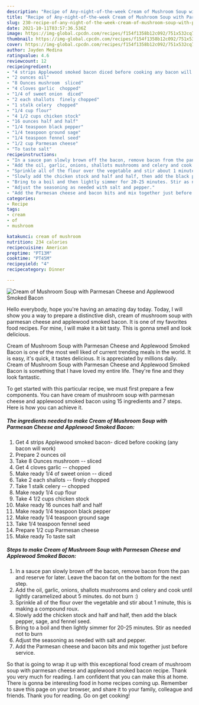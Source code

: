 ```yaml
---
description: "Recipe of Any-night-of-the-week Cream of Mushroom Soup with Parmesan Cheese and Applewood Smoked Bacon"
title: "Recipe of Any-night-of-the-week Cream of Mushroom Soup with Parmesan Cheese and Applewood Smoked Bacon"
slug: 230-recipe-of-any-night-of-the-week-cream-of-mushroom-soup-with-parmesan-cheese-and-applewood-smoked-bacon
date: 2021-10-11T03:57:36.536Z
image: https://img-global.cpcdn.com/recipes/f154f1358b12c092/751x532cq70/cream-of-mushroom-soup-with-parmesan-cheese-and-applewood-smoked-bacon-recipe-main-photo.jpg
thumbnail: https://img-global.cpcdn.com/recipes/f154f1358b12c092/751x532cq70/cream-of-mushroom-soup-with-parmesan-cheese-and-applewood-smoked-bacon-recipe-main-photo.jpg
cover: https://img-global.cpcdn.com/recipes/f154f1358b12c092/751x532cq70/cream-of-mushroom-soup-with-parmesan-cheese-and-applewood-smoked-bacon-recipe-main-photo.jpg
author: Jayden Medina
ratingvalue: 4.6
reviewcount: 12
recipeingredient:
- "4 strips Applewood smoked bacon diced before cooking any bacon will work"
- "2 ounces oil"
- "8 Ounces mushroom  sliced"
- "4 cloves garlic  chopped"
- "1/4 of sweet onion  diced"
- "2 each shallots  finely chopped"
- "1 stalk celery  chopped"
- "1/4 cup flour"
- "4 1/2 cups chicken stock"
- "16 ounces half and half"
- "1/4 teaspoon black pepper"
- "1/4 teaspoon ground sage"
- "1/4 teaspoon fennel seed"
- "1/2 cup Parmesan cheese"
- "To taste salt"
recipeinstructions:
- "In a sauce pan slowly brown off the bacon, remove bacon from the pan and reserve for later. Leave the bacon fat on the bottom for the next step."
- "Add the oil, garlic, onions, shallots mushrooms and celery and cook until lightly caramelized about 5 minutes. do not burn :)"
- "Sprinkle all of the flour over the vegetable and stir about 1 minute, this is making a compound roux."
- "Slowly add the chicken stock and half and half, then add the black pepper, sage, and fennel seed."
- "Bring to a boil and then lightly simmer for 20-25 minutes. Stir as needed not to burn"
- "Adjust the seasoning as needed with salt and pepper."
- "Add the Parmesan cheese and bacon bits and mix together just before service."
categories:
- Recipe
tags:
- cream
- of
- mushroom

katakunci: cream of mushroom 
nutrition: 234 calories
recipecuisine: American
preptime: "PT13M"
cooktime: "PT45M"
recipeyield: "4"
recipecategory: Dinner

---
```



![Cream of Mushroom Soup with Parmesan Cheese and Applewood Smoked Bacon](https://img-global.cpcdn.com/recipes/f154f1358b12c092/751x532cq70/cream-of-mushroom-soup-with-parmesan-cheese-and-applewood-smoked-bacon-recipe-main-photo.jpg)

Hello everybody, hope you're having an amazing day today. Today, I will show you a way to prepare a distinctive dish, cream of mushroom soup with parmesan cheese and applewood smoked bacon. It is one of my favorites food recipes. For mine, I will make it a bit tasty. This is gonna smell and look delicious.



Cream of Mushroom Soup with Parmesan Cheese and Applewood Smoked Bacon is one of the most well liked of current trending meals in the world. It is easy, it's quick, it tastes delicious. It is appreciated by millions daily. Cream of Mushroom Soup with Parmesan Cheese and Applewood Smoked Bacon is something that I have loved my entire life. They're fine and they look fantastic.


To get started with this particular recipe, we must first prepare a few components. You can have cream of mushroom soup with parmesan cheese and applewood smoked bacon using 15 ingredients and 7 steps. Here is how you can achieve it.

<!--inarticleads1-->

##### The ingredients needed to make Cream of Mushroom Soup with Parmesan Cheese and Applewood Smoked Bacon:

1. Get 4 strips Applewood smoked bacon- diced before cooking (any bacon will work)
1. Prepare 2 ounces oil
1. Take 8 Ounces mushroom -- sliced
1. Get 4 cloves garlic -- chopped
1. Make ready 1/4 of sweet onion -- diced
1. Take 2 each shallots -- finely chopped
1. Take 1 stalk celery -- chopped
1. Make ready 1/4 cup flour
1. Take 4 1/2 cups chicken stock
1. Make ready 16 ounces half and half
1. Make ready 1/4 teaspoon black pepper
1. Make ready 1/4 teaspoon ground sage
1. Take 1/4 teaspoon fennel seed
1. Prepare 1/2 cup Parmesan cheese
1. Make ready To taste salt




<!--inarticleads2-->

##### Steps to make Cream of Mushroom Soup with Parmesan Cheese and Applewood Smoked Bacon:

1. In a sauce pan slowly brown off the bacon, remove bacon from the pan and reserve for later. Leave the bacon fat on the bottom for the next step.
1. Add the oil, garlic, onions, shallots mushrooms and celery and cook until lightly caramelized about 5 minutes. do not burn :)
1. Sprinkle all of the flour over the vegetable and stir about 1 minute, this is making a compound roux.
1. Slowly add the chicken stock and half and half, then add the black pepper, sage, and fennel seed.
1. Bring to a boil and then lightly simmer for 20-25 minutes. Stir as needed not to burn
1. Adjust the seasoning as needed with salt and pepper.
1. Add the Parmesan cheese and bacon bits and mix together just before service.




So that is going to wrap it up with this exceptional food cream of mushroom soup with parmesan cheese and applewood smoked bacon recipe. Thank you very much for reading. I am confident that you can make this at home. There is gonna be interesting food in home recipes coming up. Remember to save this page on your browser, and share it to your family, colleague and friends. Thank you for reading. Go on get cooking!
